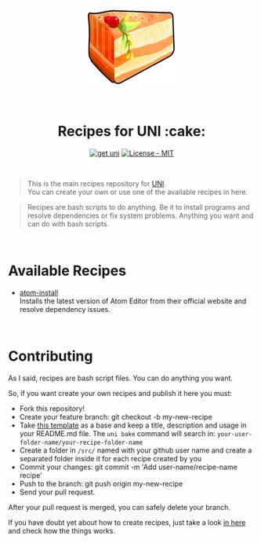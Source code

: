 <p align="center">
  <br/><br/>
  <img src="bin/cake.png" alt="Recipes for UNI logo"/>
  <br/><br/><br/>
</p>

<h1 align="center">Recipes for UNI :cake:</h1>

<p align="center">
  <a href="https://github.com/uni-linux/uni"><img src="https://img.shields.io/badge/get-uni-green.svg" alt="get uni"/></a>
  <a href="https://github.com/uni-linux/recipes/blob/master/LICENSE"><img src="https://img.shields.io/github/license/mashape/apistatus.svg" alt="License - MIT"/></a>
</p>
<br/>

> This is the main recipes repository for [UNI](https://github.com/uni-linux/uni).<br/>
> You can create your own or use one of the available recipes in here.

> Recipes are bash scripts to do anything. Be it to install programs and resolve dependencies or fix system problems. Anything you want and can do with bash scripts.

<br/>

# Available Recipes
- [atom-install](https://github.com/uni-linux/recipes/tree/master/src/daltonmenezes/atom-install)<br/>
  Installs the latest version of Atom Editor from their official website and resolve dependency issues.

<br/>

# Contributing

As I said, recipes are bash script files. You can do anything you want.

So, if you want create your own recipes and publish it here you must:
- Fork this repository!
- Create your feature branch: git checkout -b my-new-recipe
- Take [this template](https://github.com/uni-linux/recipes/tree/master/src/uni/template) as a base and keep a title, description and usage in your README.md file. The `uni bake` command will search in: `your-user-folder-name/your-recipe-folder-name`
- Create a folder in `/src/` named with your github user name and create a separated folder inside it for each recipe created by you
- Commit your changes: git commit -m 'Add user-name/recipe-name recipe'
- Push to the branch: git push origin my-new-recipe
- Send your pull request.

After your pull request is merged, you can safely delete your branch.

If you have doubt yet about how to create recipes, just take a look [in here](https://github.com/uni-linux/recipes/tree/master/src) and check how the things works.
